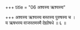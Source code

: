 +++
title = "06 अश्वस्य ऋश्यस्य"

+++
अश्वस्य ऋश्यस्य बस्तस्य पुरुषस्य च ।  
य ऋषभस्य वाजस्तमस्मै देह्योषधे ॥ ६ ॥